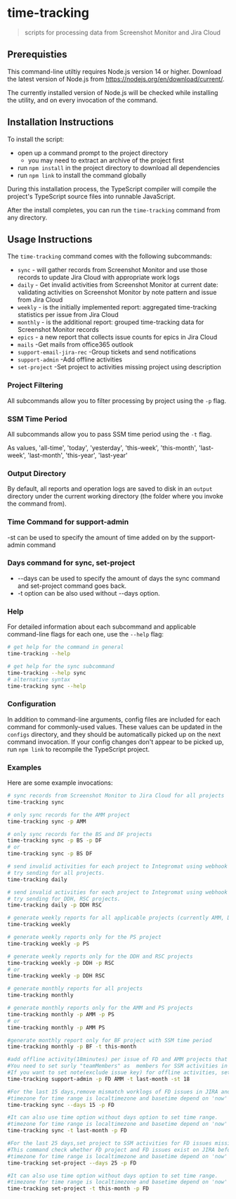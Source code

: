 # time-tracking

> scripts for processing data from Screenshot Monitor and Jira Cloud

## Prerequisties

This command-line utiltiy requires Node.js version 14 or higher. Download the latest version of Node.js from
https://nodejs.org/en/download/current/.

The currently installed version of Node.js will be checked while installing the utility, and on every invocation of the command.

## Installation Instructions

To install the script:

- open up a command prompt to the project directory
  - you may need to extract an archive of the project first
- run `npm install` in the project directory to download all dependencies
- run `npm link` to install the command globally

During this installation process, the TypeScript compiler will compile the project's TypeScript source files into runnable JavaScript.

After the install completes, you can run the `time-tracking` command from any directory.

## Usage Instructions

The `time-tracking` command comes with the following subcommands:

- `sync`    - will gather records from Screenshot Monitor and use those records to update Jira Cloud with appropriate work logs
- `daily`   - Get invalid activities from Screenshot Monitor at current date: validating activities on Screenshot Monitor by note pattern and issue from Jira Cloud
- `weekly`  - is the initially implemented report: aggregated time-tracking statistics per issue from Jira Cloud
- `monthly` - is the additional report: grouped time-tracking data for Screenshot Monitor records
- `epics`   - a new report that collects issue counts for epics in Jira Cloud
- `mails`   -Get mails from office365 outlook
-  `support-email-jira-rec`   -Group tickets and send notifications
-  `support-admin`   -Add offline activities
-  `set-project`   -Set project to activities missing project using description

### Project Filtering

All subcommands allow you to filter processing by project using the `-p` flag.

### SSM Time Period

All subcommands allow you to pass SSM time period using the `-t` flag.

As values, 'all-time', 'today', 'yesterday', 'this-week', 'this-month', 'last-week', 'last-month', 'this-year', 'last-year'

### Output Directory

By default, all reports and operation logs are saved to disk in an `output` directory under the current working directory (the folder where you invoke the command from).

### Time Command for support-admin

-st can be used to specify the amount of time added on by the support-admin command

### Days command for sync, set-project

- --days can be used to specify the amount of days the sync command and set-project command  goes back.
- -t option can be also used without --days option.

### Help

For detailed information about each subcommand and applicable command-line flags for each one, use the `--help` flag:

```sh
# get help for the command in general
time-tracking --help
```

```sh
# get help for the sync subcommand
time-tracking --help sync
# alternative syntax
time-tracking sync --help
```

### Configuration

In addition to command-line arguments, config files are included for each command for commonly-used values.
These values can be updated in the `configs` directory, and they should be automatically picked up on the next command invocation.
If your config changes don't appear to be picked up, run `npm link` to recompile the TypeScript project.

### Examples

Here are some example invocations:

```sh
# sync records from Screenshot Monitor to Jira Cloud for all projects
time-tracking sync
```

```sh
# only sync records for the AMM project
time-tracking sync -p AMM
```

```sh
# only sync records for the BS and DF projects
time-tracking sync -p BS -p DF
# or
time-tracking sync -p BS DF
```

```sh
# send invalid activities for each project to Integromat using webhook url on config.
# try sending for all projects.
time-tracking daily
```

```sh
# send invalid activities for each project to Integromat using webhook url on config.
# try sending for DDH, RSC projects.
time-tracking daily -p DDH RSC
```

```sh
# generate weekly reports for all applicable projects (currently AMM, DDH, FD, PS, RSC)
time-tracking weekly
```

```sh
# generate weekly reports only for the PS project
time-tracking weekly -p PS
```

```sh
# generate weekly reports only for the DDH and RSC projects
time-tracking weekly -p DDH -p RSC
# or
time-tracking weekly -p DDH RSC
```

```sh
# generate monthly reports for all projects
time-tracking monthly
```

```sh
# generate monthly reports only for the AMM and PS projects
time-tracking monthly -p AMM -p PS
# or
time-tracking monthly -p AMM PS
```

```sh
#generate monthly report only for BF project with SSM time period
time-tracking monthly -p BF -t this-month
```

```sh
#add offline activity(18minutes) per issue of FD and AMM projects that were tracked by SSM last month.
#You need to set surly "teamMembers" as  members for SSM activities in config file.
#If you want to set note(exclude issue key) for offline activities, set "description" in config file.  
time-tracking support-admin -p FD AMM -t last-month -st 18
```
```sh
#For the last 15 days,remove mismatch worklogs of FD issues in JIRA and add new worklogs of FD issues from SSM to JIRA.
#timezone for time range is localtimezone and basetime depend on 'now' from SSM.
time-tracking sync --days 15 -p FD
```
```sh
#It can also use time option without days option to set time range.
#timezone for time range is localtimezone and basetime depend on 'now' from SSM.
time-tracking sync -t last-month -p FD
```
```sh
#For the last 25 days,set project to SSM activities for FD issues missing project. 
#This command check whether FD project and FD issues exist on JIRA before set project.
#timezone for time range is localtimezone and basetime depend on 'now' from SSM.
time-tracking set-project --days 25 -p FD
```
```sh
#It can also use time option without days option to set time range.
#timezone for time range is localtimezone and basetime depend on 'now' from SSM.
time-tracking set-project -t this-month -p FD
```